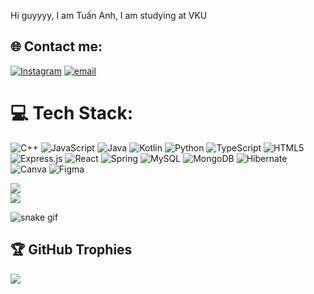 Hi guyyyy, I am Tuấn Anh, I am studying at VKU


## 🌐 Contact me:
[![Instagram](https://img.shields.io/badge/Instagram-%23E4405F.svg?logo=Instagram&logoColor=white)](https://instagram.com/nvtank) [![email](https://img.shields.io/badge/Email-D14836?logo=gmail&logoColor=white)](mailto:nvtankwork@gmail.com) 

# 💻 Tech Stack:
![C++](https://img.shields.io/badge/c++-%2300599C.svg?style=for-the-badge&logo=c%2B%2B&logoColor=white) ![JavaScript](https://img.shields.io/badge/javascript-%23323330.svg?style=for-the-badge&logo=javascript&logoColor=%23F7DF1E) ![Java](https://img.shields.io/badge/java-%23ED8B00.svg?style=for-the-badge&logo=openjdk&logoColor=white) ![Kotlin](https://img.shields.io/badge/kotlin-%237F52FF.svg?style=for-the-badge&logo=kotlin&logoColor=white) ![Python](https://img.shields.io/badge/python-3670A0?style=for-the-badge&logo=python&logoColor=ffdd54) ![TypeScript](https://img.shields.io/badge/typescript-%23007ACC.svg?style=for-the-badge&logo=typescript&logoColor=white) ![HTML5](https://img.shields.io/badge/html5-%23E34F26.svg?style=for-the-badge&logo=html5&logoColor=white) ![Express.js](https://img.shields.io/badge/express.js-%23404d59.svg?style=for-the-badge&logo=express&logoColor=%2361DAFB) ![React](https://img.shields.io/badge/react-%2320232a.svg?style=for-the-badge&logo=react&logoColor=%2361DAFB) ![Spring](https://img.shields.io/badge/spring-%236DB33F.svg?style=for-the-badge&logo=spring&logoColor=white) ![MySQL](https://img.shields.io/badge/mysql-4479A1.svg?style=for-the-badge&logo=mysql&logoColor=white) ![MongoDB](https://img.shields.io/badge/MongoDB-%234ea94b.svg?style=for-the-badge&logo=mongodb&logoColor=white) ![Hibernate](https://img.shields.io/badge/Hibernate-59666C?style=for-the-badge&logo=Hibernate&logoColor=white) ![Canva](https://img.shields.io/badge/Canva-%2300C4CC.svg?style=for-the-badge&logo=Canva&logoColor=white) ![Figma](https://img.shields.io/badge/figma-%23F24E1E.svg?style=for-the-badge&logo=figma&logoColor=white)

![](https://nirzak-streak-stats.vercel.app/?user=tuananh2005889&theme=dark&hide_border=false)<br/>
![](https://github-readme-stats.vercel.app/api/top-langs/?username=tuananh2005889&theme=dark&hide_border=false&include_all_commits=false&count_private=false&layout=compact)


![snake gif](https://github.com/tuananh2005889/tuananh2005889/blob/output/github-snake-dark.svg)

## 🏆 GitHub Trophies
![](https://github-profile-trophy.vercel.app/?username=tuananh2005889&theme=gruvbox&no-frame=false&no-bg=true&margin-w=4)



<!-- Proudly created with GPRM ( https://gprm.itsvg.in ) -->

